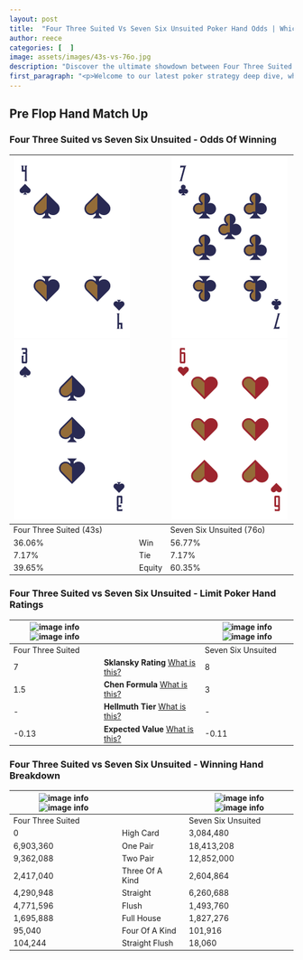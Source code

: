 ```yaml
---
layout: post
title:  "Four Three Suited Vs Seven Six Unsuited Poker Hand Odds | Which Is The Better Hand In Poker? A Complete Guide"
author: reece
categories: [  ]
image: assets/images/43s-vs-76o.jpg
description: "Discover the ultimate showdown between Four Three Suited and Seven Six Unsuited in poker! Uncover the odds, strategies, and scenarios where one hand triumphs over the other. Get ready to up your poker game with this thrilling analysis."
first_paragraph: "<p>Welcome to our latest poker strategy deep dive, where we're pitting two distinct hands against each other in a high-stakes showdown: Four Three Suited vs Seven Six Unsuited.</p><p>In the dynamic world of poker, every decision counts, and knowing which hand holds the upper hand is key to your success at the table.</p><p>In this article, we'll dissect these two hands, explore the scenarios where one dominates the other, and equip you with the knowledge to make strategic choices that can tip the odds in your favor.</p><p>Get ready to unravel the intriguing dynamics of these poker hands and elevate your game to new heights.</p>"
---
```




[comment]: # (sp0)

## Pre Flop Hand Match Up

<div class="table hand-ratings" markdown="1"> 



### Four Three Suited vs Seven Six Unsuited - Odds Of Winning


    
| ![image info](assets/images/hand1/4.png) ![image info](assets/images/hand1/3.png) |  | ![image info](assets/images/hand2/7.png) ![image info](assets/images/hand2/6o.png) |
| -------- | -------- | -------- |
| Four Three Suited (43s) |  | Seven Six Unsuited (76o) |
| 36.06% | Win | 56.77% |
| 7.17% | Tie | 7.17% |
| 39.65% | Equity | 60.35% |




[comment]: # (sp1)



### Four Three Suited vs Seven Six Unsuited - Limit Poker Hand Ratings


    
| ![image info](https://www.riverpairs.com/assets/images/hand1/4.png) ![image info](https://www.riverpairs.com/assets/images/hand1/3.png) |  | ![image info](https://www.riverpairs.com/assets/images/hand2/7.png) ![image info](https://www.riverpairs.com/assets/images/hand2/6o.png) |
| -------- | -------- | -------- |
| Four Three Suited |  | Seven Six Unsuited |
| 7 | **Sklansky Rating** [What is this?](/sklansky-rating-explained) | 8 |
| 1.5 | **Chen Formula** [What is this?](/chen-formula-explained) | 3 |
| - | **Hellmuth Tier** [What is this?](/Hellmuth-tier-explained) | - |
| -0.13 | **Expected Value** [What is this?](/expected-value-explained) | -0.11 |




[comment]: # (sp2)



### Four Three Suited vs Seven Six Unsuited - Winning Hand Breakdown


    
| ![image info](https://www.riverpairs.com/assets/images/hand1/4.png) ![image info](https://www.riverpairs.com/assets/images/hand1/3.png) |  | ![image info](https://www.riverpairs.com/assets/images/hand2/7.png) ![image info](https://www.riverpairs.com/assets/images/hand2/6o.png) |
| -------- | -------- | -------- |
| Four Three Suited |  | Seven Six Unsuited |
| 0 | High Card | 3,084,480 |
| 6,903,360 | One Pair | 18,413,208 |
| 9,362,088 | Two Pair | 12,852,000 |
| 2,417,040 | Three Of A Kind | 2,604,864 |
| 4,290,948 | Straight | 6,260,688 |
| 4,771,596 | Flush | 1,493,760 |
| 1,695,888 | Full House | 1,827,276 |
| 95,040 | Four Of A Kind | 101,916 |
| 104,244 | Straight Flush | 18,060 |




[comment]: # (sp3)



</div>

[comment]: # (sp4)



[comment]: # (sp5)

